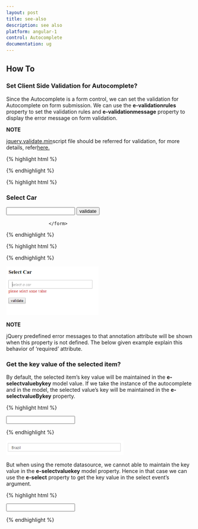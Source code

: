 ```yaml
---
layout: post
title: see-also
description: see also
platform: angular-1
control: Autocomplete
documentation: ug
---
```



## How To

### Set Client Side Validation for Autocomplete?

Since the Autocomplete is a form control, we can set the validation for Autocomplete on form submission. We can use the **e-validationrules** property to set the validation rules and **e-validationmessage** property to display the error message on form validation.



**NOTE**

[jquery.validate.min](http://cdn.syncfusion.com/js/assets/external/jquery.validate.min.js)script file should be referred for validation, for more details, refer[here.](https://jqueryvalidation.org/documentation/)

{% highlight html %}


<!DOCTYPE html>
<html lang="en" ng-app="AutoCompleteApp">
<head>
    <title>Essential Studio for JavaScript : Angular JS Support for Autocomplete</title>
    <!-- Style sheet for default theme (flat azure) -->
    <link href="http://cdn.syncfusion.com/14.4.0.15/js/web/default-theme/ej.web.all.min.css" rel="stylesheet" />
    <!--Scripts-->
    <script src="http://cdn.syncfusion.com/js/assets/external/jquery-3.1.1.min.js" type="text/javascript"> </script>
    <script src="http://cdn.syncfusion.com/js/assets/external/jquery.validate.min.js" type="text/javascript"> </script>
    <script src="http://cdn.syncfusion.com/js/assets/external/angular.min.js"></script>
    <script type="text/javascript" src="http://cdn.syncfusion.com/14.4.0.15/js/web/ej.web.all.min.js "></script>
    <script src="http://cdn.syncfusion.com/14.4.0.15/js/common/ej.widget.angular.min.js"></script>
    <!--Add custom scripts here -->
</head>
<body ng-controller="AutocompleteCtrl">

</html>



{% endhighlight %}



{% highlight html %}


   <form id="form1">
                    <h3>Select Car</h3>
                            <input type="text" ej-autocomplete e-dataSource="dataList" e-multiSelectMode="multiselect" e-width="300" e-validationrules="validrules" e-validationmessage="validmessage" e-watermarktext="select a car" />
                        <input type="submit" value="validate" id="btn" />    

                    </form>


{% endhighlight %}



{% highlight html %}


<script type="text/javascript">
        $.validator.setDefaults({
            ignore: [],
            errorClass: 'e-validation-error',
            errorPlacement: function (error, element) {
                $(error).insertAfter(element.closest(".e-widget"));
            }
            // any other default options and/or rules
        });
        angular.module('AutoCompleteApp', ['ejangular'])
             .controller('AutocompleteCtrl', function ($scope) {                
                 $scope.dataList = carList;
                 $scope.validrules = {
                     required: true
                 };
                 $scope.validmessage = {
                     required: "please select some value"
                 }
             });
    </script>


{% endhighlight %}





![](how-to_images\set-client-side-validation-for-autocomplete_img1.png)

**NOTE**

jQuery predefined error messages to that annotation attribute will be shown when this property is not defined. The below given example explain this behavior of ‘required’ attribute.


### Get the key value of the selected item?



By default, the selected item’s key value will be maintained in the **e-selectvaluebykey** model value. If we take the instance of the autocomplete and in the model, the selected value’s key will be maintained in the **e-selectvalueBykey** property.


{% highlight html %}

  <input type="text" ej-autocomplete e-datasource="dataList" e-fields-key="key" e-fields-text="text" e-selectvaluebykey="keyvalue" e-width="30%" />



<script type="text/javascript">

         var countriesField = [

                { name: "Austria", index: "C1" },

                { name: "Australia", index: "C2" }, { name: "Antarctica", index: "C3" },

                { name: "Bangladesh", index: "C4" }, { name: "Belgium", index: "C5" },

                { name: "Brazil", index: "C6" },

                { name: "Canada", index: "C7" }, { name: "China", index: "C8" },

                { name: "Cuba", index: "C9" },

                { name: "Denmark", index: "C10" }, { name: "Dominica", index: "C11" },

                { name: "Europe", index: "C12" }, { name: "Egypt", index: "C13" },

                { name: "England", index: "C14" },

                { name: "India", index: "C15" }, { name: "Indonesia", index: "C16" }

                ];

        angular.module('AutoCompleteApp', ['ejangular'])

             .controller('AutocompleteCtrl', function ($scope) {                

                 $scope.dataList = countriesField;

                  $scope.key="index";

                 $scope.text="name";

                  $scope.keyvalue = "C6";

             });

    </script>
{% endhighlight %}




![](how-to_images\get-the-key-value-of-the-selected-item_img1.png)



But when using the remote datasource, we cannot able to maintain the key value in the **e-selectvaluekey** model property. Hence in that case we can use the **e-select** property to get the key value in the select event’s argument.

{% highlight html %}


<input type="text" ej-autocomplete e-datasource="dataList" e-query="query" e-fields-key="key" e-fields-text="text" e-select="onselect" e-width="205" />

<script type="text/javascript">
         var dataManger = ej.DataManager({              
                url: "http://mvc.syncfusion.com/Services/Northwnd.svc/"
                });              
                var query = ej.Query().from("Suppliers").select("SupplierID", "ContactName");
        angular.module('AutoCompleteApp', ['ejangular'])
             .controller('AutocompleteCtrl', function ($scope) {                
                 $scope.dataList = dataManger;
                 $scope.query=query;
                 $scope.key="SupplierID";
                 $scope.text="ContactName";
                $scope.onselect= function (args){
                         // Get the key here
                      mykey= args.key;

}
             });
    </script>





{% endhighlight %}